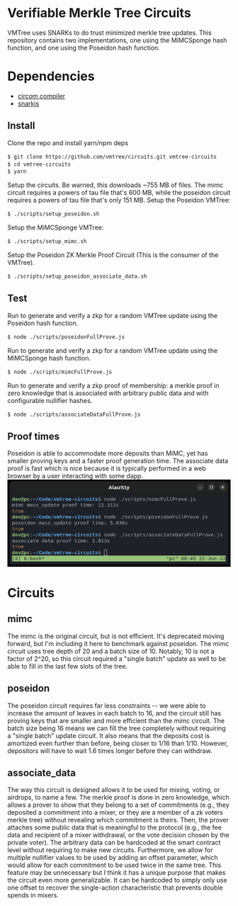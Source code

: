# Verifiable Merkle Tree Circuits
VMTree uses SNARKs to do trust minimized merkle tree updates. This repository contains two implementations, one using the MiMCSponge hash function, and one using the Poseidon hash function.

# Dependencies
 - [circom compiler](https://docs.circom.io/getting-started/installation/)
 - [snarkjs](https://github.com/iden3/snarkjs.git)

## Install
Clone the repo and install yarn/npm deps
```sh
$ git clone https://github.com/vmtree/circuits.git vmtree-circuits
$ cd vmtree-circuits
$ yarn
```

Setup the circuits. Be warned, this downloads ~755 MB of files. The mimc circuit requires a powers of tau file that's 600 MB, while the poseidon circuit requires a powers of tau file that's only 151 MB.
Setup the Poseidon VMTree:
```sh
$ ./scripts/setup_poseidon.sh
```
Setup the MiMCSponge VMTree:
```sh
$ ./scripts/setup_mimc.sh
```
Setup the Poseidon ZK Merkle Proof Circuit (This is the consumer of the VMTree).
```sh
$ ./scripts/setup_poseidon_associate_data.sh
```

## Test
Run to generate and verify a zkp for a random VMTree update using the Poseidon hash function.
```sh
$ node ./scripts/poseidonFullProve.js
```

Run to generate and verify a zkp for a random VMTree update using the MiMCSponge hash function.
```sh
$ node ./scripts/mimcFullProve.js
```

Run to generate and verify a zkp proof of membership: a merkle proof in zero knowledge that is associated with arbitrary public data and with configurable nullifier hashes.
```sh
$ node ./scripts/associateDataFullProve.js
```

## Proof times
Poseidon is able to accommodate more deposits than MiMC, yet has smaller proving keys and a faster proof generation time. The associate data proof is fast which is nice because it is typically performed in a web browser by a user interacting with some dapp.
![proof times for each circuit](./img/proof_times.png)

# Circuits

## mimc
The mimc is the original circuit, but is not efficient. It's deprecated moving forward, but I'm including it here to benchmark against poseidon. The mimc circuit uses tree depth of 20 and a batch size of 10. Notably, 10 is not a factor of 2^20, so this circuit required a "single batch" update as well to be able to fill in the last few slots of the tree.

## poseidon
The poseidon circuit requires far less constraints -- we were able to increase the amount of leaves in each batch to 16, and the circuit still has proving keys that are smaller and more efficient than the mimc circuit. The batch size being 16 means we can fill the tree completely without requiring a "single batch" update circuit. It also means that the deposits cost is amortized even further than before, being closer to 1/16 than 1/10. However, depositors will have to wait 1.6 times longer before they can withdraw.

## associate_data
The way this circuit is designed allows it to be used for mixing, voting, or airdrops, to name a few. The merkle proof is done in zero knowledge, which allows a prover to show that they belong to a set of commitments (e.g., they deposited a commitment into a mixer, or they are a member of a zk voters merkle tree) without revealing which commitment is theirs. Then, the prover attaches some public data that is meaningful to the protocol (e.g., the fee data and recipient of a mixer withdrawal, or the vote decision chosen by the private voter). The arbitrary data can be hardcoded at the smart contract level without requiring to make new circuits. Furthermore, we allow for multiple nullifier values to be used by adding an offset parameter, which would allow for each commitment to be used twice in the same tree. This feature may be unnecessary but I think it has a unique purpose that makes the circuit even more generalizable. It can be hardcoded to simply only use one offset to recover the single-action characteristic that prevents double spends in mixers.